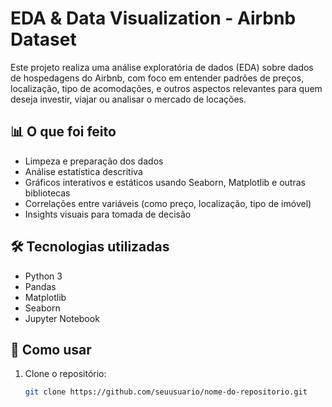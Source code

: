 # EDA & Data Visualization - Airbnb Dataset

Este projeto realiza uma análise exploratória de dados (EDA) sobre dados de hospedagens do Airbnb, com foco em entender padrões de preços, localização, tipo de acomodações, e outros aspectos relevantes para quem deseja investir, viajar ou analisar o mercado de locações.

## 📊 O que foi feito

- Limpeza e preparação dos dados
- Análise estatística descritiva
- Gráficos interativos e estáticos usando Seaborn, Matplotlib e outras bibliotecas
- Correlações entre variáveis (como preço, localização, tipo de imóvel)
- Insights visuais para tomada de decisão

## 🛠 Tecnologias utilizadas

- Python 3
- Pandas
- Matplotlib
- Seaborn
- Jupyter Notebook

## 📁 Como usar

1. Clone o repositório:
   ```bash
   git clone https://github.com/seuusuario/nome-do-repositorio.git
